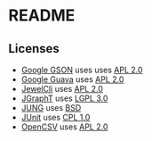 # README #

## Licenses ##

- [Google GSON](http://code.google.com/p/google-gson/) uses uses [APL 2.0](http://www.apache.org/licenses/LICENSE-2.0.html)
- [Google Guava](http://code.google.com/p/guava-libraries/) uses [APL 2.0](http://www.apache.org/licenses/LICENSE-2.0.html)
- [JewelCli](http://jewelcli.lexicalscope.com/) uses [APL 2.0](http://www.apache.org/licenses/LICENSE-2.0.html)
- [JGraphT](http://www.jgrapht.org/) uses [LGPL 3.0](http://www.gnu.org/copyleft/lesser.html)
- [JUNG](http://jung.sourceforge.net/) uses [BSD](http://www.opensource.org/licenses/bsd-license.php)
- [JUnit](http://www.junit.org/) uses [CPL 1.0](http://www.opensource.org/licenses/cpl1.0)
- [OpenCSV](http://opencsv.sourceforge.net/) uses [APL 2.0](http://www.apache.org/licenses/LICENSE-2.0.html)